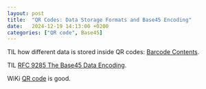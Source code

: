 ```yaml
---
layout: post
title:  "QR Codes: Data Storage Formats and Base45 Encoding"
date:   2024-12-19 14:13:00 +0200
categories: ["QR code", Base45]
---
```

TIL how different data is stored inside QR codes: [Barcode Contents](https://github.com/zxing/zxing/wiki/Barcode-Contents).

TIL [RFC 9285 The Base45 Data Encoding](https://datatracker.ietf.org/doc/rfc9285/).

WiKi [QR code](https://en.wikipedia.org/wiki/QR_code) is good.
